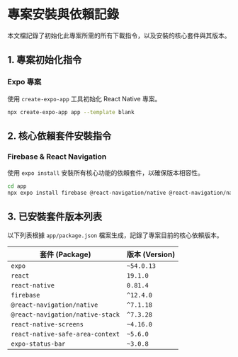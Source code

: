 # 專案安裝與依賴記錄

本文檔記錄了初始化此專案所需的所有下載指令，以及安裝的核心套件與其版本。

## 1. 專案初始化指令

### Expo 專案
使用 `create-expo-app` 工具初始化 React Native 專案。
```bash
npx create-expo-app app --template blank
```

## 2. 核心依賴套件安裝指令

### Firebase & React Navigation
使用 `expo install` 安裝所有核心功能的依賴套件，以確保版本相容性。
```bash
cd app
npx expo install firebase @react-navigation/native @react-navigation/native-stack react-native-screens react-native-safe-area-context
```

## 3. 已安裝套件版本列表

以下列表根據 `app/package.json` 檔案生成，記錄了專案目前的核心依賴版本。

| 套件 (Package)                  | 版本 (Version) |
| ------------------------------- | -------------- |
| `expo`                          | `~54.0.13`     |
| `react`                         | `19.1.0`       |
| `react-native`                  | `0.81.4`       |
| `firebase`                      | `^12.4.0`      |
| `@react-navigation/native`      | `^7.1.18`      |
| `@react-navigation/native-stack`| `^7.3.28`      |
| `react-native-screens`          | `~4.16.0`      |
| `react-native-safe-area-context`| `~5.6.0`       |
| `expo-status-bar`               | `~3.0.8`       |

